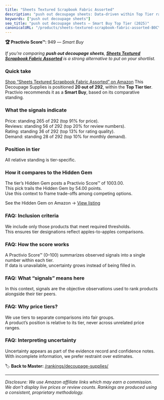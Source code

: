 ```yaml
---
title: "Sheets Textured Scrapbook Fabric Assorted"
description: "push out decoupage sheets: Data-driven within Top Tier ranking using the Practivio Score™. Positioned by quality, value, demand, findability, momentum."
keywords: ["push out decoupage sheets"]
seo_title: "push out decoupage sheets — Smart Buy Top Tier (2025)"
canonicalURL: "/products/sheets-textured-scrapbook-fabric-assorted-B0CYZBPK8R/"
---
```


**🏆 Practivio Score™:** 949 — _Smart Buy_


*If you're comparing **push out decoupage sheets**, **[Sheets Textured Scrapbook Fabric Assorted](https://www.amazon.com/dp/B0CYZBPK8R?tag=practivio-20)** is a strong alternative to put on your shortlist.*
### Quick take
[Shop “Sheets Textured Scrapbook Fabric Assorted” on Amazon](https://www.amazon.com/dp/B0CYZBPK8R?tag=practivio-20)
This Decoupage Supplies is positioned **20 out of 292**, within the **Top Tier tier**.  
Practivio recommends it as a **Smart Buy**, based on its comparative standing.

### What the signals indicate
Price: standing 265 of 292 (top 91% for price).  
Reviews: standing 56 of 292 (top 20% for review numbers).  
Rating: standing 36 of 292 (top 13% for rating quality).  
Demand: standing 28 of 292 (top 10% for monthly demand).

### Position in tier
All relative standing is tier-specific.

### How it compares to the Hidden Gem
The tier’s Hidden Gem posts a Practivio Score™ of 1003.00.  
This pick trails the Hidden Gem by 54.00 points.  
Use this context to frame trade-offs among competing options.  

See the Hidden Gem on Amazon → [View listing](https://www.amazon.com/dp/B07Y6RWHP1?tag=practivio-20)

### FAQ: Inclusion criteria
We include only those products that meet required thresholds.  
This ensures tier designations reflect apples-to-apples comparisons.

### FAQ: How the score works
A Practivio Score™ (0–100) summarizes observed signals into a single number within each tier.  
If data is unavailable, uncertainty grows instead of being filled in.

### FAQ: What “signals” means here
In this context, signals are the objective observations used to rank products alongside their tier peers.

### FAQ: Why price tiers?
We use tiers to separate comparisons into fair groups.  
A product’s position is relative to its tier, never across unrelated price ranges.

### FAQ: Interpreting uncertainty
Uncertainty appears as part of the evidence record and confidence notes.  
With incomplete information, we prefer restraint over estimates.


🏷️ **Back to Master:** [/rankings/decoupage-supplies/](/rankings/decoupage-supplies/)

---
_Disclosure: We use Amazon affiliate links which may earn a commission. We don’t display live prices or review counts. Rankings are produced using a consistent, proprietary methodology._
